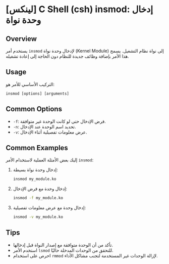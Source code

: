 # [لينكس] C Shell (csh) insmod: إدخال وحدة نواة

## Overview
يستخدم أمر `insmod` لإدخال وحدة نواة (Kernel Module) إلى نواة نظام التشغيل. يسمح هذا الأمر بإضافة وظائف جديدة للنظام دون الحاجة إلى إعادة تشغيله.

## Usage
التركيب الأساسي للأمر هو:

```
insmod [options] [arguments]
```

## Common Options
- `-f`: فرض الإدخال حتى لو كانت الوحدة غير متوافقة.
- `-n`: تحديد اسم الوحدة عند الإدخال.
- `-v`: عرض معلومات تفصيلية أثناء الإدخال.

## Common Examples
إليك بعض الأمثلة العملية لاستخدام الأمر `insmod`:

1. إدخال وحدة نواة بسيطة:
   ```bash
   insmod my_module.ko
   ```

2. إدخال وحدة مع فرض الإدخال:
   ```bash
   insmod -f my_module.ko
   ```

3. إدخال وحدة مع عرض معلومات تفصيلية:
   ```bash
   insmod -v my_module.ko
   ```

## Tips
- تأكد من أن الوحدة متوافقة مع إصدار النواة قبل إدخالها.
- استخدم الأمر `lsmod` للتحقق من الوحدات المدخلة حاليًا.
- احرص على استخدام `rmmod` لإزالة الوحدات غير المستخدمة لتجنب مشاكل الأداء.